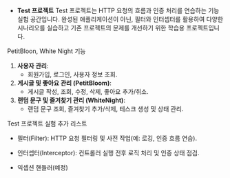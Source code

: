 # 

- **Test 프로젝트**
Test 프로젝트는 HTTP 요청의 흐름과 인증 처리를 연습하는 기능 실험 공간입니다.
완성된 애플리케이션이 아닌, 필터와 인터셉터를 활용하여 다양한 시나리오를 실습하고 기존 프로젝트의 문제를 개선하기 위한 학습용 프로젝트입니다.

PetitBloon, White Night 기능 

1. **사용자 관리**:
    - 회원가입, 로그인, 사용자 정보 조회.
2. **게시글 및 좋아요 관리 (PetitBloom)**:
    - 게시글 작성, 조회, 수정, 삭제, 좋아요 추가/취소.
3. **랜덤 문구 및 즐겨찾기 관리 (WhiteNight)**:
    - 랜덤 문구 조회, 즐겨찾기 추가/삭제, 테스크 생성 및 상태 관리.

Test 프로젝트 실험 추가 리스트

- 필터(Filter):
HTTP 요청 필터링 및 사전 작업(예: 로깅, 인증 흐름 연습).
- 인터셉터(Interceptor):
컨트롤러 실행 전후 로직 처리 및 인증 상태 점검.

- 익셉션 핸들러(예정)
